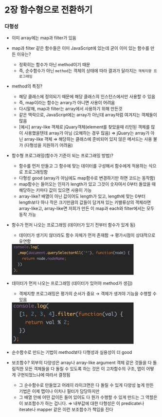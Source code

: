 # 2장 함수형으로 전환하기

### 다형성

- 이미 array에는 map과 filter가 있음
- map과 filter 같은 함수들은 이미 JavaScript에 있는데 굳이 이미 있는 함수를 만든 이유는?
  - 정확히는 함수가 아닌 method이기 때문
  - 즉, 순수함수가 아닌 `method`는 객체의 상태에 따라 결과가 달라지는 `객체지향 프로그래밍`
- method의 특징?
  - 해당 클래스에 정의되기 때문에 해당 클래스의 인스턴스에서만 사용할 수 있음
  - 즉, map이라는 함수는 arrary가 아니면 사용이 어려움
  - 다시말해, map과 filter는 array에서 사용하기 위해 만든것
  - 같은 맥락으로, JavaScript에는 array가 아닌데 array처럼 여겨지는 객체들이 많음
  - [예시] array-like 객체로 jQuary객체(element를 찾았을때 리턴된 객체를 많이 사용했을텐데 array가 아님 (오해하는 경우 많음) ⇒ jQuary는 array가 아닌 array-like 객체
    ⇒ 해당하는 클래스에 준비되어 있지 않은 메서드는 사용 불가 (다형성을 지원하기 어려움)
- 함수형 프로그래밍(함수가 기준이 되는 프로그래밍 방법)?
  - 함수를 먼저 만들고 그 함수에 맞는 데이터를 구성해서 함수에게 적용하는 식으로 프로그래밍함
  - 다형성 good (array가 아님에도 map함수로 변경하기만 하면 코드는 동작함)
  - map함수는 들어오는 인자가 length가 있고 그것이 숫자여서 0부터 돌았을 때 해당하는 키마다 값이 있으면 사용이 가능
  - array-like? 배열이 아닌 값이어도 length가 있고, length에 맞는 0부터 length보다 하나 작은 크기만큼의 값들이 담겨져 있는 키밸류상의 객체라면 array-like고, array-like면 저희가 만든 이 map과 each와 filter에서는 모두 동작 가능
- 함수가 먼저 나오는 프로그래밍 (데이터가 있기 전부터 함수가 있게 됨)

  - 데이터가 생기지 않더라도 함수 자체가 먼저 존재함 → 평가시점이 상대적으로 유연함

  <img src="img/1-1.png" alt="대체 텍스트" style="width:400px;">

- 데이터가 먼저 나오는 프로그래밍 (데이터가 있어야 method가 생김)

  - 객체지향 프로그래밍은 평가의 순서가 중요 → 객체가 생겨야 기능을 수행할 수 있음

  <img src="img/1-2.png" alt="대체 텍스트" style="width:400px;">

- 순수함수로 만드는 기법이 method보다 다형성과 실용성이 더 good

- 보조함수? 외부의 다양성은 array나 array-like argument 객체 같은 것들을 다 돌림직한 모든 객체들을 다 돌릴 수 있도록 하는 것은 이 고차함수의 구조, 맵이 어떻게 구현되었느냐에 따라서 결정됨
  - 그 순수함수로 만들었고 어레이 라이크면은 다 돌릴 수 있게 다양성 높게 만든 기법은 이제 맵이나 이치나 필터가 담당하지만
  - 그 배열 안에 어떤 값이든 들어 있어도 다 뭔가 수행할 수 있게 만드는 그 역할은 이 보조함수가 하는 겁니다.
    ⇒ 내부값에 대한 다형성은 이 predicate나 iterate나 mapper 같은 이런 보조함수가 책임을 진다
